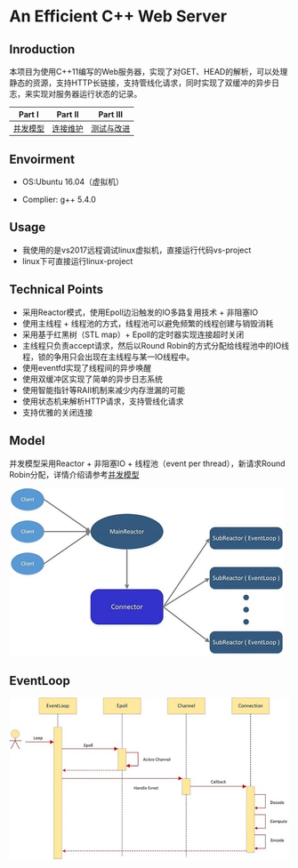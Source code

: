# An Efficient C++ Web Server

## Inroduction

本项目为使用C++11编写的Web服务器，实现了对GET、HEAD的解析，可以处理静态的资源，支持HTTP长链接，支持管线化请求，同时实现了双缓冲的异步日志，来实现对服务器运行状态的记录。

| Part Ⅰ | Part Ⅱ | Part Ⅲ |
|:------:|:------:|:------:|
| [并发模型](https://github.com/wangsen1994/web_server/blob/master/并发模型.md) | [连接维护](https://github.com/wangsen1994/web_server/blob/master/连接维护.md) | [测试与改进](https://github.com/wangsen1994/web_server/blob/master/测试与改进.md)  |


## Envoirment
- OS:Ubuntu 16.04（虚拟机）

- Complier: g++ 5.4.0

## Usage
- 我使用的是vs2017远程调试linux虚拟机，直接运行代码vs-project
- linux下可直接运行linux-project

## Technical Points
- 采用Reactor模式，使用Epoll边沿触发的IO多路复用技术 + 非阻塞IO
- 使用主线程 + 线程池的方式，线程池可以避免频繁的线程创建与销毁消耗
- 采用基于红黑树（STL map）+ Epoll的定时器实现连接超时关闭
- 主线程只负责accept请求，然后以Round Robin的方式分配给线程池中的IO线程，锁的争用只会出现在主线程与某一IO线程中。
- 使用eventfd实现了线程间的异步唤醒
- 使用双缓冲区实现了简单的异步日志系统
- 使用智能指针等RAII机制来减少内存泄漏的可能
- 使用状态机来解析HTTP请求，支持管线化请求
- 支持优雅的关闭连接

## Model
并发模型采用Reactor + 非阻塞IO + 线程池（event per thread），新请求Round Robin分配，详情介绍请参考[并发模型](并发模型)

![model](https://github.com/wangsen1994/web_server/blob/master/datum/model.png)

## EventLoop

![eventloop](https://github.com/wangsen1994/web_server/blob/master/datum/eventloop.png)

